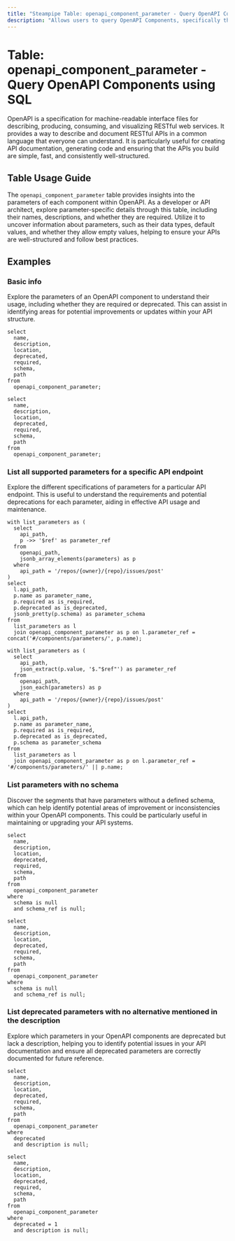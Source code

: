 ```yaml
---
title: "Steampipe Table: openapi_component_parameter - Query OpenAPI Components using SQL"
description: "Allows users to query OpenAPI Components, specifically the parameters of each component, providing insights into the structure and details of the API."
---
```


# Table: openapi_component_parameter - Query OpenAPI Components using SQL

OpenAPI is a specification for machine-readable interface files for describing, producing, consuming, and visualizing RESTful web services. It provides a way to describe and document RESTful APIs in a common language that everyone can understand. It is particularly useful for creating API documentation, generating code and ensuring that the APIs you build are simple, fast, and consistently well-structured.

## Table Usage Guide

The `openapi_component_parameter` table provides insights into the parameters of each component within OpenAPI. As a developer or API architect, explore parameter-specific details through this table, including their names, descriptions, and whether they are required. Utilize it to uncover information about parameters, such as their data types, default values, and whether they allow empty values, helping to ensure your APIs are well-structured and follow best practices.

## Examples

### Basic info
Explore the parameters of an OpenAPI component to understand their usage, including whether they are required or deprecated. This can assist in identifying areas for potential improvements or updates within your API structure.

```sql+postgres
select
  name,
  description,
  location,
  deprecated,
  required,
  schema,
  path
from
  openapi_component_parameter;
```

```sql+sqlite
select
  name,
  description,
  location,
  deprecated,
  required,
  schema,
  path
from
  openapi_component_parameter;
```

### List all supported parameters for a specific API endpoint
Explore the different specifications of parameters for a particular API endpoint. This is useful to understand the requirements and potential deprecations for each parameter, aiding in effective API usage and maintenance.

```sql+postgres
with list_parameters as (
  select
    api_path,
    p ->> '$ref' as parameter_ref
  from
    openapi_path,
    jsonb_array_elements(parameters) as p
  where
    api_path = '/repos/{owner}/{repo}/issues/post'
)
select
  l.api_path,
  p.name as parameter_name,
  p.required as is_required,
  p.deprecated as is_deprecated,
  jsonb_pretty(p.schema) as parameter_schema
from
  list_parameters as l
  join openapi_component_parameter as p on l.parameter_ref = concat('#/components/parameters/', p.name);
```

```sql+sqlite
with list_parameters as (
  select
    api_path,
    json_extract(p.value, '$."$ref"') as parameter_ref
  from
    openapi_path,
    json_each(parameters) as p
  where
    api_path = '/repos/{owner}/{repo}/issues/post'
)
select
  l.api_path,
  p.name as parameter_name,
  p.required as is_required,
  p.deprecated as is_deprecated,
  p.schema as parameter_schema
from
  list_parameters as l
  join openapi_component_parameter as p on l.parameter_ref = '#/components/parameters/' || p.name;
```

### List parameters with no schema
Discover the segments that have parameters without a defined schema, which can help identify potential areas of improvement or inconsistencies within your OpenAPI components. This could be particularly useful in maintaining or upgrading your API systems.

```sql+postgres
select
  name,
  description,
  location,
  deprecated,
  required,
  schema,
  path
from
  openapi_component_parameter
where
  schema is null
  and schema_ref is null;
```

```sql+sqlite
select
  name,
  description,
  location,
  deprecated,
  required,
  schema,
  path
from
  openapi_component_parameter
where
  schema is null
  and schema_ref is null;
```

### List deprecated parameters with no alternative mentioned in the description
Explore which parameters in your OpenAPI components are deprecated but lack a description, helping you to identify potential issues in your API documentation and ensure all deprecated parameters are correctly documented for future reference.

```sql+postgres
select
  name,
  description,
  location,
  deprecated,
  required,
  schema,
  path
from
  openapi_component_parameter
where
  deprecated
  and description is null;
```

```sql+sqlite
select
  name,
  description,
  location,
  deprecated,
  required,
  schema,
  path
from
  openapi_component_parameter
where
  deprecated = 1
  and description is null;
```
